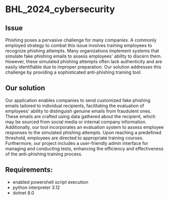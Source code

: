 # BHL_2024_cybersecurity
## Issue

Phishing poses a pervasive challenge for many companies. A commonly employed strategy to combat this issue involves training employees to recognize phishing attempts. Many organizations implement systems that simulate fake phishing emails to assess employees' ability to discern them. However, these simulated phishing attempts often lack authenticity and are easily identifiable due to improper preparation. Our solution addresses this challenge by providing a sophisticated anti-phishing training tool.

## Our solution

Our application enables companies to send customized fake phishing emails tailored to individual recipients, facilitating the evaluation of employees' ability to distinguish genuine emails from fraudulent ones. These emails are crafted using data gathered about the recipient, which may be sourced from social media or internal company information. Additionally, our tool incorporates an evaluation system to assess employee responses to the simulated phishing attempts. Upon reaching a predefined threshold, employees are directed to appropriate training courses. Furthermore, our project includes a user-friendly admin interface for managing and conducting tests, enhancing the efficiency and effectiveness of the anti-phishing training process.

## Requirements:
- enabled powershell script execution
- python interpreter 3.12
- dotnet 8.0